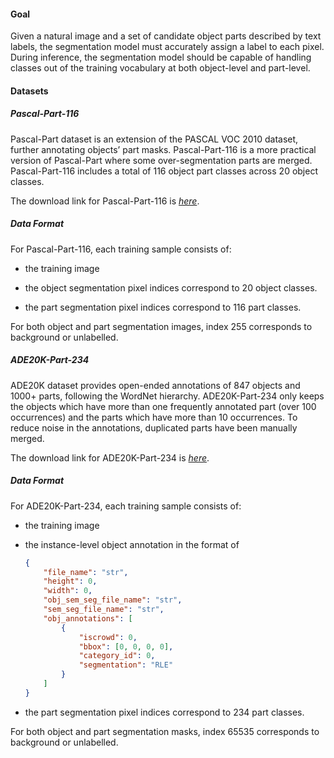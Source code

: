 #### Goal

Given a natural image and a set of candidate object parts described by text labels, the segmentation model must accurately assign a label to each pixel. During inference, the segmentation model should be capable of handling classes out of the training vocabulary at both object-level and part-level.

#### Datasets

##### Pascal-Part-116

Pascal-Part dataset is an extension of the PASCAL VOC 2010 dataset, further annotating objects’ part masks. Pascal-Part-116 is a more practical version of Pascal-Part where some over-segmentation parts are merged.
Pascal-Part-116 includes a total of 116 object part classes across 20 object classes.

The download link for Pascal-Part-116 is *[here](https://drive.google.com/file/d/1hsbwNdfPe4c6yVLZDjzjPTC7NL65I-rr/view)*.

##### Data Format

For Pascal-Part-116, each training sample consists of:

* the training image

* the object segmentation
pixel indices correspond to 20 object classes.

* the part segmentation
pixel indices correspond to 116 part classes.

For both object and part segmentation images, index 255 corresponds to background or unlabelled.


##### ADE20K-Part-234

ADE20K dataset provides open-ended annotations of 847 objects and 1000+ parts, following the WordNet hierarchy. ADE20K-Part-234 only keeps the objects which have more than one frequently annotated part (over 100 occurrences) and the parts which have more than 10 occurrences. To reduce noise 
in the annotations, duplicated parts have been manually merged. 

The download link for ADE20K-Part-234 is *[here](https://drive.google.com/file/d/1EBVPW_tqzBOQ_DC6yLcouyxR7WrctRKi/view)*.

##### Data Format

For ADE20K-Part-234, each training sample consists of:

* the training image

* the instance-level object annotation in the format of  

    ```json
    {  
        "file_name": "str",  
        "height": 0,  
        "width": 0,  
        "obj_sem_seg_file_name": "str",  
        "sem_seg_file_name": "str",  
        "obj_annotations": [
            {
                "iscrowd": 0,
                "bbox": [0, 0, 0, 0],
                "category_id": 0,
                "segmentation": "RLE"
            }
        ]
    }


* the part segmentation
pixel indices correspond to 234 part classes.

For both object and part segmentation masks, index 65535 corresponds to background or unlabelled.

<!-- #### Evaluation Metric

Given the **ground truth object segmentation mask**, calculate the **mean class-wise Intersection over Union (mIoU)** on both seen and unseen classes and then calculate the harmonic mean IoU (hIoU) as: 
**hIoU = (2 * mIoU_{seen} * mIoU_{unseen} / (mIoU_{seen} + mIoU_{unseen}))**


#### Tasks

##### Generalized Zero-Shot Part Segmentation. 

Humans can categorize a new object based on its part descriptions related to a known object. This analogical reasoning ability is important in open vocabulary part segmentation because the existing large Vision Language Models (VLMs) have limited abilities to recognize parts and the available labeled data for training part segmentation models is scarce. Hence, this benchmark task aims to assess the model’s capability to generalize part segmentation from seen objects to related unseen objects.

##### Cross-Dataset Part Segmentation.

While objects are typically well-defined entities with strict boundaries, the granularity of parts can be flexible, posing the extra open granularity challenge that rarely occurs in object-level open-vocabulary semantic segmentation.
Hence, except for the zero-shot generalization ability, this benchmark task further aims to assess the model’s capability to generalize part segmentation across different datasets with varying levels of part granularity.

Evaluation Metric: mean class-wise Intersection over Union (mIoU) between the predicted segmentation mask and the ground truth mask on both datasets.  -->

